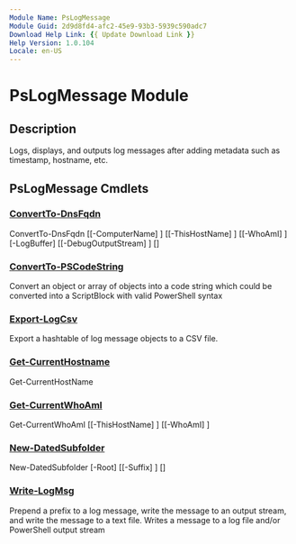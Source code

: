 ```yaml
---
Module Name: PsLogMessage
Module Guid: 2d9d8fd4-afc2-45e9-93b3-5939c590adc7
Download Help Link: {{ Update Download Link }}
Help Version: 1.0.104
Locale: en-US
---
```


# PsLogMessage Module
## Description
Logs, displays, and outputs log messages after adding metadata such as timestamp, hostname, etc.

## PsLogMessage Cmdlets
### [ConvertTo-DnsFqdn](ConvertTo-DnsFqdn.md)

ConvertTo-DnsFqdn [[-ComputerName] <string>] [[-ThisHostName] <string>] [[-WhoAmI] <string>] [-LogBuffer] <ref> [[-DebugOutputStream] <string>] [<CommonParameters>]


### [ConvertTo-PSCodeString](ConvertTo-PSCodeString.md)
Convert an object or array of objects into a code string which could be converted into a ScriptBlock with valid PowerShell syntax

### [Export-LogCsv](Export-LogCsv.md)
Export a hashtable of log message objects to a CSV file.

### [Get-CurrentHostname](Get-CurrentHostname.md)

Get-CurrentHostName 


### [Get-CurrentWhoAmI](Get-CurrentWhoAmI.md)

Get-CurrentWhoAmI [[-ThisHostName] <string>] [[-WhoAmI] <string>]


### [New-DatedSubfolder](New-DatedSubfolder.md)

New-DatedSubfolder [-Root] <string> [[-Suffix] <string>] [<CommonParameters>]


### [Write-LogMsg](Write-LogMsg.md)
Prepend a prefix to a log message, write the message to an output stream, and write the message to a text file.
Writes a message to a log file and/or PowerShell output stream


